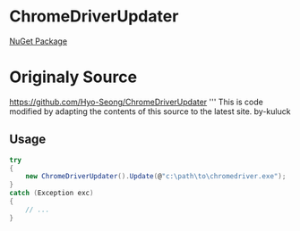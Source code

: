 # ChromeDriverUpdater

[NuGet Package](https://www.nuget.org/packages/ChromeDriverUpdate_net/)

# Originaly Source
https://github.com/Hyo-Seong/ChromeDriverUpdater
''' This is code modified by adapting the contents of this source to the latest site. by-kuluck

## Usage

```csharp
try
{
    new ChromeDriverUpdater().Update(@"c:\path\to\chromedriver.exe");
}
catch (Exception exc)
{
    // ...
}
